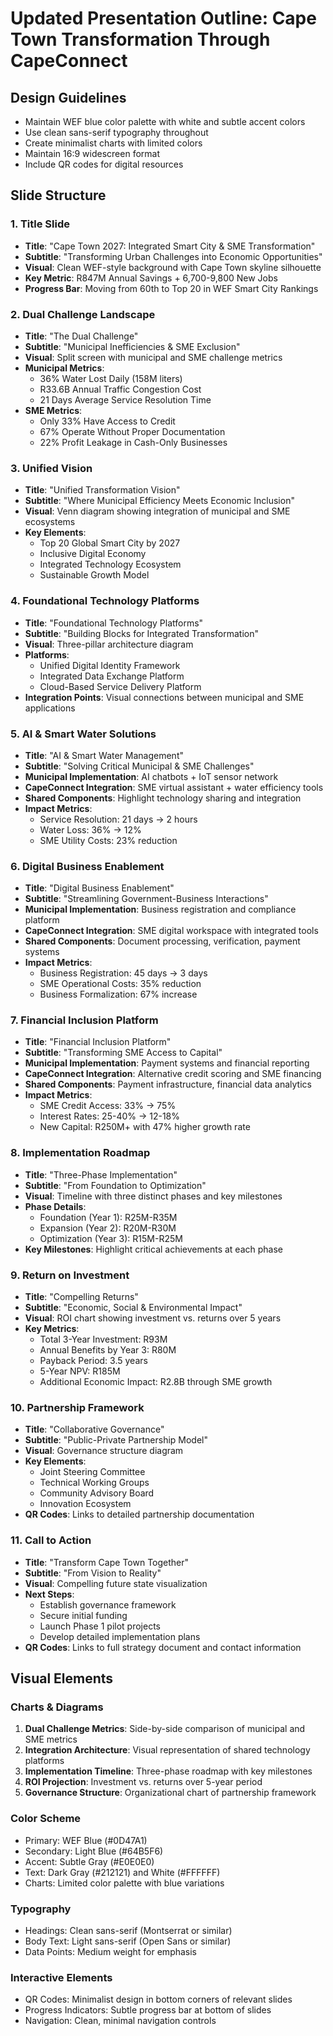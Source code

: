 # Updated Presentation Outline: Cape Town Transformation Through CapeConnect

## Design Guidelines
- Maintain WEF blue color palette with white and subtle accent colors
- Use clean sans-serif typography throughout
- Create minimalist charts with limited colors
- Maintain 16:9 widescreen format
- Include QR codes for digital resources

## Slide Structure

### 1. Title Slide
- **Title**: "Cape Town 2027: Integrated Smart City & SME Transformation"
- **Subtitle**: "Transforming Urban Challenges into Economic Opportunities"
- **Visual**: Clean WEF-style background with Cape Town skyline silhouette
- **Key Metric**: R847M Annual Savings + 6,700-9,800 New Jobs
- **Progress Bar**: Moving from 60th to Top 20 in WEF Smart City Rankings

### 2. Dual Challenge Landscape
- **Title**: "The Dual Challenge"
- **Subtitle**: "Municipal Inefficiencies & SME Exclusion"
- **Visual**: Split screen with municipal and SME challenge metrics
- **Municipal Metrics**:
  - 36% Water Lost Daily (158M liters)
  - R33.6B Annual Traffic Congestion Cost
  - 21 Days Average Service Resolution Time
- **SME Metrics**:
  - Only 33% Have Access to Credit
  - 67% Operate Without Proper Documentation
  - 22% Profit Leakage in Cash-Only Businesses

### 3. Unified Vision
- **Title**: "Unified Transformation Vision"
- **Subtitle**: "Where Municipal Efficiency Meets Economic Inclusion"
- **Visual**: Venn diagram showing integration of municipal and SME ecosystems
- **Key Elements**:
  - Top 20 Global Smart City by 2027
  - Inclusive Digital Economy
  - Integrated Technology Ecosystem
  - Sustainable Growth Model

### 4. Foundational Technology Platforms
- **Title**: "Foundational Technology Platforms"
- **Subtitle**: "Building Blocks for Integrated Transformation"
- **Visual**: Three-pillar architecture diagram
- **Platforms**:
  - Unified Digital Identity Framework
  - Integrated Data Exchange Platform
  - Cloud-Based Service Delivery Platform
- **Integration Points**: Visual connections between municipal and SME applications

### 5. AI & Smart Water Solutions
- **Title**: "AI & Smart Water Management"
- **Subtitle**: "Solving Critical Municipal & SME Challenges"
- **Municipal Implementation**: AI chatbots + IoT sensor network
- **CapeConnect Integration**: SME virtual assistant + water efficiency tools
- **Shared Components**: Highlight technology sharing and integration
- **Impact Metrics**:
  - Service Resolution: 21 days → 2 hours
  - Water Loss: 36% → 12%
  - SME Utility Costs: 23% reduction

### 6. Digital Business Enablement
- **Title**: "Digital Business Enablement"
- **Subtitle**: "Streamlining Government-Business Interactions"
- **Municipal Implementation**: Business registration and compliance platform
- **CapeConnect Integration**: SME digital workspace with integrated tools
- **Shared Components**: Document processing, verification, payment systems
- **Impact Metrics**:
  - Business Registration: 45 days → 3 days
  - SME Operational Costs: 35% reduction
  - Business Formalization: 67% increase

### 7. Financial Inclusion Platform
- **Title**: "Financial Inclusion Platform"
- **Subtitle**: "Transforming SME Access to Capital"
- **Municipal Implementation**: Payment systems and financial reporting
- **CapeConnect Integration**: Alternative credit scoring and SME financing
- **Shared Components**: Payment infrastructure, financial data analytics
- **Impact Metrics**:
  - SME Credit Access: 33% → 75%
  - Interest Rates: 25-40% → 12-18%
  - New Capital: R250M+ with 47% higher growth rate

### 8. Implementation Roadmap
- **Title**: "Three-Phase Implementation"
- **Subtitle**: "From Foundation to Optimization"
- **Visual**: Timeline with three distinct phases and key milestones
- **Phase Details**:
  - Foundation (Year 1): R25M-R35M
  - Expansion (Year 2): R20M-R30M
  - Optimization (Year 3): R15M-R25M
- **Key Milestones**: Highlight critical achievements at each phase

### 9. Return on Investment
- **Title**: "Compelling Returns"
- **Subtitle**: "Economic, Social & Environmental Impact"
- **Visual**: ROI chart showing investment vs. returns over 5 years
- **Key Metrics**:
  - Total 3-Year Investment: R93M
  - Annual Benefits by Year 3: R80M
  - Payback Period: 3.5 years
  - 5-Year NPV: R185M
  - Additional Economic Impact: R2.8B through SME growth

### 10. Partnership Framework
- **Title**: "Collaborative Governance"
- **Subtitle**: "Public-Private Partnership Model"
- **Visual**: Governance structure diagram
- **Key Elements**:
  - Joint Steering Committee
  - Technical Working Groups
  - Community Advisory Board
  - Innovation Ecosystem
- **QR Codes**: Links to detailed partnership documentation

### 11. Call to Action
- **Title**: "Transform Cape Town Together"
- **Subtitle**: "From Vision to Reality"
- **Visual**: Compelling future state visualization
- **Next Steps**:
  - Establish governance framework
  - Secure initial funding
  - Launch Phase 1 pilot projects
  - Develop detailed implementation plans
- **QR Codes**: Links to full strategy document and contact information

## Visual Elements

### Charts & Diagrams
1. **Dual Challenge Metrics**: Side-by-side comparison of municipal and SME metrics
2. **Integration Architecture**: Visual representation of shared technology platforms
3. **Implementation Timeline**: Three-phase roadmap with key milestones
4. **ROI Projection**: Investment vs. returns over 5-year period
5. **Governance Structure**: Organizational chart of partnership framework

### Color Scheme
- Primary: WEF Blue (#0D47A1)
- Secondary: Light Blue (#64B5F6)
- Accent: Subtle Gray (#E0E0E0)
- Text: Dark Gray (#212121) and White (#FFFFFF)
- Charts: Limited color palette with blue variations

### Typography
- Headings: Clean sans-serif (Montserrat or similar)
- Body Text: Light sans-serif (Open Sans or similar)
- Data Points: Medium weight for emphasis

### Interactive Elements
- QR Codes: Minimalist design in bottom corners of relevant slides
- Progress Indicators: Subtle progress bar at bottom of slides
- Navigation: Clean, minimal navigation controls
